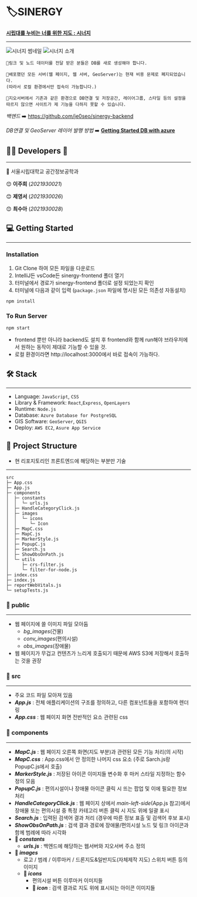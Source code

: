 # 🏷️SINERGY 

[**시립대를 누비는 너를 위한 지도 : 시너지**](https://uos-urbanscience.org/archives/uos_portfolio/%ec%8b%9c%eb%84%88%ec%a7%80-%ec%8b%9c%eb%a6%bd%eb%8c%80%eb%a5%bc-%eb%88%84%eb%b9%84%eb%8a%94-%eb%84%88%eb%a5%bc-%ec%9c%84%ed%95%9c-%ec%a7%80%eb%8f%84
)

---
![시너지 썸네일](https://github.com/user-attachments/assets/9faa49f8-6ab9-40b3-b9c8-927783b58e85)
![시너지 소개](https://github.com/user-attachments/assets/02111e2d-d3f3-4e78-8f5b-32ff73e982e9)

```
📍링크 및 노드 데이터를 전달 받은 분들은 DB를 새로 생성해야 합니다.

📍배포했던 모든 서버(웹 페이지, 웹 서버, GeoServer)는 현재 비용 문제로 폐지되었습니다.
(따라서 로컬 환경에서만 접속이 가능합니다.)

📍지오서버에서 기존과 같은 환경으로 DB연결 및 저장공간, 레이어그룹, 스타일 등의 설정을 
따르지 않으면 사이트가 제 기능을 다하지 못할 수 있습니다.
```
*백엔드* ➡️ https://github.com/je0seo/sinergy-backend

*DB연결 및 GeoServer 레이어 발행 방법* ➡️
[**Getting Started DB with azure**](https://rattle-grip-3aa.notion.site/Getting-Started-DB-with-azure-6dc1c73abd3e4c17a8e1ceb5777fa013
)
## 👩‍💻 Developers 🙌

---
🏫 서울시립대학교 공간정보공학과

😊 **이주희** (*2021930021*)

😊 **제영서** (*2021930026*)

😊 **최수아** (*2021930028*)

## 💻 Getting Started

---
### Installation
1. Git Clone 하여 모든 파일을 다운로드
2. IntelliJ든 vsCode든 sinergy-frontend 폴더 열기 
3. 터미널에서 경로가 sinergy-frontend 폴더로 설정 되었는지 확인
5. 터미널에 다음과 같이 입력 (`package.json` 파일에 명시된 모든 의존성 자동설치)
```
npm install
```
### To Run Server
```agsl
npm start
```
- frontend 뿐만 아니라 backend도 설치 후 frontend와 함께 run해야 브라우저에서 원하는 동작이 제대로 기능할 수 있을 것.
- 로컬 환경이라면 http://localhost:3000에서 바로 접속이 가능하다.

## 🛠️ Stack

---
- Language: `JavaScript`, `CSS`
- Library & Framework: `React`,`Express`, `OpenLayers`
- Runtime: `Node.js`
- Database: `Azure Database for PostgreSQL`
- GIS Software: `GeoServer`, `QGIS`
- Deploy: `AWS EC2`, `Asure App Service`
## 📂  Project Structure 

- 현 리포지토리인 프론트엔드에 해당하는 부분만 기술

---
```agsl
src
├─ App.css
├─ App.js
├─ components
│  ├─ constants
│  │  └─ urls.js
│  ├─ HandleCategoryClick.js
│  ├─ images
│  │  └─ icons
│  │     └─ Icon  
│  ├─ MapC.css
│  ├─ MapC.js
│  ├─ MarkerStyle.js
│  ├─ PopupC.js
│  ├─ Search.js
│  ├─ ShowObsOnPath.js
│  └─ utils
│     ├─ crs-filter.js
│     └─ filter-for-node.js
├─ index.css
├─ index.js
├─ reportWebVitals.js
└─ setupTests.js
```

### 📁 public 

---
- 웹 페이지에 쓸 이미지 파일 모아둠
  - *bg_images*(건물)
  - *conv_images*(편의시설)
  - *obs_images*(장애물)
- 웹 페이지가 무겁고 컨텐츠가 느리게 호출되기 때문에 AWS S3에 저장해서 호출하는 것을 권장

### 📁 src

---
- 주요 코드 파일 모아져 있음
- _**App.js**_ : 전체 애플리케이션의 구조를 정의하고, 다른 컴포넌트들을 포함하여 렌더링
- _**App.css**_ : 웹 페이지 화면 전반적인 요소 관련된 css
### 📁 components

---
- **_MapC.js_** : 웹 페이지 오른쪽 화면(지도 부분)과 관련된 모든 기능 처리(의 시작)
- _**MapC.css**_ : App.css에서 안 정의한 나머지 css 요소 (주로 Sarch.js랑 PopupC.js에서 호출)
- _**MarkerStyle.js**_ : 저장된 아이콘 이미지들 변수화 후 마커 스타일 지정하는 함수 정의 모음
- _**PopupC.js**_ : 편의시설이나 장애물 아이콘 클릭 시 뜨는 팝업 및 이에 필요한 정보 처리
- _**HandleCategoryClick.js**_ : 웹 페이지 상에서 *main-left-side*(App.js 참고)에서 장애물 또는 편의시설 중 특정 카테고리 버튼 클릭 시 지도 위에 일괄 표시
- _**Search.js**_ : 입력된 검색어 결과 처리 (경우에 따른 정보 표출 및 검색어 후보 표시)
- _**ShowObsOnPath.js**_ : 검색 결과 경로에 장애물/편의시설 노드 및 링크 아이콘과 함께 범례에 따라 시각화 
- **📁 _constants_**
  - _**urls.js**_ : 백엔드에 해당하는 웹서버와 지오서버 주소 정의
- **📁 _images_**
  - 로고 / 범례 / 이루마커 / 드론지도&일반지도(자체제작 지도) 스위치 버튼 등의 이미지
  - **📁 _icons_**
    - 편의시설 버튼 이루마커 이미지들
    - **📁 _icon_** : 검색 결과로 지도 위에 표시되는 아이콘 이미지들

